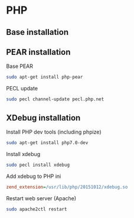# PHP 

## Base installation


## PEAR installation

Base PEAR

```bash
sudo apt-get install php-pear
```
PECL update

```bash
sudo pecl channel-update pecl.php.net
```

## XDebug installation

Install PHP dev tools (including phpize)

```bash
sudo apt-get install php7.0-dev
```

Install xdebug

```bash
sudo pecl install xdebug
```

Add xdebug to PHP ini

```ini
zend_extension=/usr/lib/php/20151012/xdebug.so
```

Restart web server (Apache)

```bash
sudo apache2ctl restart
```





